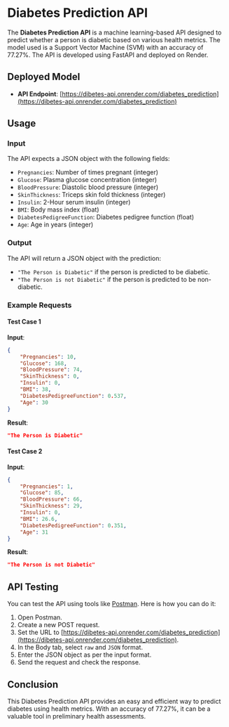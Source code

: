 # Diabetes Prediction API

The **Diabetes Prediction API** is a machine learning-based API designed to predict whether a person is diabetic based on various health metrics. The model used is a Support Vector Machine (SVM) with an accuracy of 77.27%. The API is developed using FastAPI and deployed on Render.

## Deployed Model

- **API Endpoint**: [https://dibetes-api.onrender.com/diabetes_prediction](https://dibetes-api.onrender.com/diabetes_prediction)

## Usage

### Input

The API expects a JSON object with the following fields:

- `Pregnancies`: Number of times pregnant (integer)
- `Glucose`: Plasma glucose concentration (integer)
- `BloodPressure`: Diastolic blood pressure (integer)
- `SkinThickness`: Triceps skin fold thickness (integer)
- `Insulin`: 2-Hour serum insulin (integer)
- `BMI`: Body mass index (float)
- `DiabetesPedigreeFunction`: Diabetes pedigree function (float)
- `Age`: Age in years (integer)

### Output

The API will return a JSON object with the prediction:

- `"The Person is Diabetic"` if the person is predicted to be diabetic.
- `"The Person is not Diabetic"` if the person is predicted to be non-diabetic.

### Example Requests

#### Test Case 1

**Input**:
```json
{
    "Pregnancies": 10,
    "Glucose": 168,
    "BloodPressure": 74,
    "SkinThickness": 0,
    "Insulin": 0,
    "BMI": 38,
    "DiabetesPedigreeFunction": 0.537,
    "Age": 30
}
```

**Result**:
```json
"The Person is Diabetic"
```

#### Test Case 2

**Input**:
```json
{
    "Pregnancies": 1,
    "Glucose": 85,
    "BloodPressure": 66,
    "SkinThickness": 29,
    "Insulin": 0,
    "BMI": 26.6,
    "DiabetesPedigreeFunction": 0.351,
    "Age": 31
}
```

**Result**:
```json
"The Person is not Diabetic"
```

## API Testing

You can test the API using tools like [Postman](https://www.postman.com/). Here is how you can do it:

1. Open Postman.
2. Create a new POST request.
3. Set the URL to [https://dibetes-api.onrender.com/diabetes_prediction](https://dibetes-api.onrender.com/diabetes_prediction).
4. In the Body tab, select `raw` and `JSON` format.
5. Enter the JSON object as per the input format.
6. Send the request and check the response.

## Conclusion

This Diabetes Prediction API provides an easy and efficient way to predict diabetes using health metrics. With an accuracy of 77.27%, it can be a valuable tool in preliminary health assessments.
